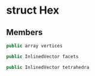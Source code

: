 # struct Hex

## Members

```cpp
public array vertices

```

```cpp
public InlinedVector facets

```

```cpp
public InlinedVector tetrahedra

```
